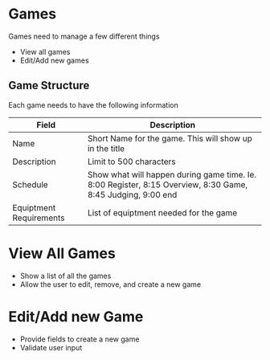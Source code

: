 # Games

Games need to manage a few different things

* View all games
* Edit/Add new games

## Game Structure
Each game needs to have the following information

|  Field | Description  |
|---|---|
| Name  | Short Name for the game. This will show up in the title  |
| Description | Limit to 500 characters  |
| Schedule | Show what will happen during game time. Ie. 8:00 Register, 8:15 Overview, 8:30 Game, 8:45 Judging, 9:00 end |
| Equiptment Requirements | List of equiptment needed for the game |

# View All Games
* Show a list of all the games
* Allow the user to edit, remove, and create a new game

# Edit/Add new Game
* Provide fields to create a new game
* Validate user input
